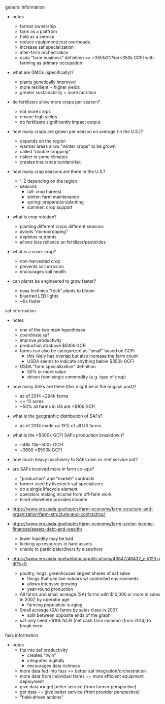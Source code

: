general information

- notes
    - farmer ownership
    - farm as a platfrom
    - field as a service
    - reduce equipment/cost overheads
    - increase saf specialization
    - inter-farm orchestration
    - usda "farm business" definition == >$350k GCFI or <$350k GCFI with farming as primary occupation

- what are GMOs (specifically)?
    - plants genetically improved
    - more resillient + higher yields
    - greater sustainability + more nutrition
- do fertilizers allow more crops per season?
    - not more crops
    - ensure high yields
    - no fertilizers significantly impact output
- how many crops are grown per season on average (in the U.S.)?
    - depends on the region
    - warmer areas allow "winter crops" to be grown
    - called "double cropping"
    - riskier in some climates
    - creates insurance burden/risk
- how many crop seasons are there in the U.S.?
    - 1-2 depending on the region
    - seasons
        - fall: crop harvest
        - winter: farm maintenance
        - spring: preparation/planting
        - summer: crop support
- what is crop rotation?
    - planting different crops different seasons
    - avoids "monocropping"
    - depletes nutrients
    - allows less reliance on fertilizer/pesticides
- what is a cover crop?
    - non-harvested crop
    - prevents soil errosion
    - encourages soil health
- can plants be engineered to grow faster?
    - nasa technics "trick" plants to bloom
    - blue/red LED lights
    - ~6x faster

saf information

- notes
    - one of the two main hypotheses
    - coordinate saf
    - improve productivity
    - production at/above $500k GCFI
    - farms can also be categorized as "small" based on GCFI
        - this likely has overlap but also increase the farm count
        - USDA seems to indicate anything below $350k GCFI
    - USDA "farm specialization" definition
        - 50% or more value
        - driven from single commodity (e.g. type of crop)

- how many SAFs are there (this might be in the original post)?
    - as of 2014 ~294k farms
    - <= 10 acres
    - ~50% all farms in US are <$10k GCFI
- what is the geographic distribution of SAFs?
    - as of 2014 made up 13% of all US farms
- what is the >$500k GCFI SAFs production breakdown?
    - ~46k $10k-$500k GCFI
    - ~3600 >$500k GCFI
- how much heavy machinery to SAFs own vs rent service out?
- are SAFs involved more in farm co-ops?
    - "production" and "market" contracts
    - former used by livestock saf specializers
    - do a single lifecycle element
    - operators making income from off-farm work
    - hired elsewhere provides income
- https://www.ers.usda.gov/topics/farm-economy/farm-structure-and-organization/farm-structure-and-contracting/
- https://www.ers.usda.gov/topics/farm-economy/farm-sector-income-finances/assets-debt-and-wealth/
    - lower liquidity may be bad
    - locking up resources in hard assets
    - unable to participate/diversify elsewhere
- https://www.ers.usda.gov/webdocs/publications/43847/46432_eib123.pdf?v=0
    - poultry, hogs, greenhouses largest shares of saf sales
        - things that can live indoors w/ controlled environments
        - allows intensive growing
        - year-round production
    - All farms and small acreage (SA) farms with $10,000 or more in sales in 2007, by operator age
        - farming population is aging
    - Small acreage (SA) farms by sales class in 2007
        - split between opposite ends of the graph
    - saf only need ~$10k NCFI (net cash farm income) (from 2014) to break even

faas information

- notes
    - fits into saf productivity
        - creates "twin"
        - integrates digitally
        - encourages data richness
    - more data fed into fass == better saf integration/orchestration
    - more data from individual farms == more efficient equipment deployment
    - give data == get better service (from farmer perspective)
    - get data == give better service (from provider perspective)
    - "field-driven actions"